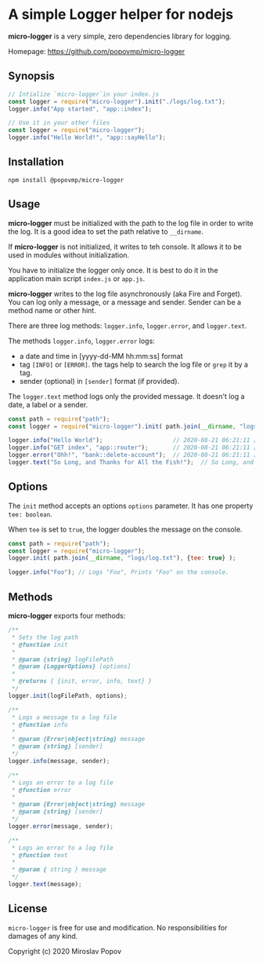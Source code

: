 # A simple Logger helper for nodejs

**micro-logger** is a very simple, zero dependencies library for logging.

Homepage: https://github.com/popovmp/micro-logger

## Synopsis

```javascript
// Intialize `micro-logger`in your index.js
const logger = require("micro-logger").init("./logs/log.txt");
logger.info("App started", "app::index");

// Use it in your other files
const logger = require("micro-logger");
logger.info("Hello World!", "app::sayHello");
```

## Installation

```
npm install @popovmp/micro-logger
```

## Usage

**micro-logger** must be initialized with the path to the log file in order to write the log.
It is a good idea to set the path relative to `__dirname`.

If **micro-logger** is not initialized, it writes to teh console.
It allows it to be used in modules without initialization. 

You have to initialize the logger only once. It is best to do it in the application main script `index.js` or `app.js`. 

**micro-logger** writes to the log file asynchronously (aka Fire and Forget).
You can log only a message, or a message and sender. Sender can be a method name or other hint.

There are three log methods: `logger.info`, `logger.error`, and `logger.text`.

The methods `logger.info`, `logger.error` logs:

  - a date and time in [yyyy-dd-MM hh:mm:ss] format
  - tag `[INFO]` or `[ERROR]`. the tags help to search the log file or `grep` it by a tag.
  - sender (optional) in `[sender]` format (if provided).

The `logger.text` method logs only the provided message. It doesn't log a date, a label or a sender.

```javascript
const path = require("path");
const logger = require("micro-logger").init( path.join(__dirname, "logs/log.txt") );

logger.info("Hello World");                    // 2020-08-21 06:21:11 [INFO] Hello World
logger.info("GET index", "app::router");       // 2020-08-21 06:21:11 [INFO] [app::router] GET index
logger.error("Ohh!", "bank::delete-account");  // 2020-08-21 06:21:11 [ERROR] [bank::delete-account] Ohh!
logger.text("So Long, and Thanks for All the Fish!");  // So Long, and Thanks for All the Fish!
```

## Options

The `init` method accepts an options `options` parameter. It has one property `tee: boolean`. 

When `tee` is set to `true`, the logger doubles the message on the console.

```javascript
const path = require("path");
const logger = require("micro-logger");
logger.init( path.join(__dirname, "logs/log.txt"), {tee: true} );

logger.info("Foo"); // Logs "Foo", Prints "Foo" on the console.
```

## Methods

**micro-logger** exports four methods:

```javascript
/**
 * Sets the log path
 * @function init
 *
 * @param {string} logFilePath
 * @param {LoggerOptions} [options]
 *
 * @returns { {init, error, info, text} }
 */
logger.init(logFilePath, options);
```

```javascript
/**
 * Logs a message to a log file
 * @function info
 *
 * @param {Error|object|string} message
 * @param {string} [sender]
 */
logger.info(message, sender);
```

```javascript
/**
 * Logs an error to a log file
 * @function error
 *
 * @param {Error|object|string} message
 * @param {string} [sender]
 */
logger.error(message, sender);
```

```javascript
/**
 * Logs an error to a log file
 * @function text
 *
 * @param { string } message
 */
logger.text(message);
```

## License

`micro-logger` is free for use and modification. No responsibilities for damages of any kind.

Copyright (c) 2020 Miroslav Popov
